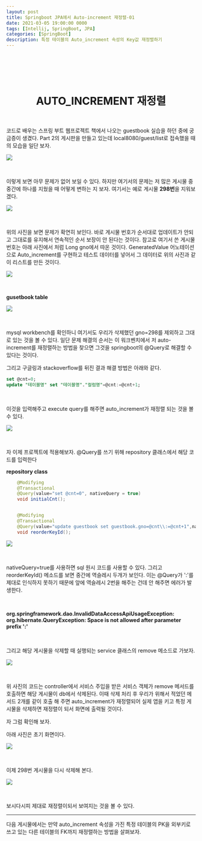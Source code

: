 ```yaml
---
layout: post
title: Springboot JPA에서 Auto-increment 재정렬-01
date: 2021-03-05 19:00:00 0000
tags: [Intellij, SpringBoot, JPA]
categories: [SpringBoot]
description: 특정 테이블의 Auto_increment 속성의 Key값 재정렬하기
---
```


<br>

<br><br>

# <center>AUTO_INCREMENT 재정렬</center>

<br>

코드로 배우는 스프링 부트 웹프로젝트 책에서 나오는 guestbook 실습을 하던 중에 궁금증이 생겼다. Part 2의 게시판을 만들고 있는데 local8080/guest/list로 접속했을 때의 모습을 일단 보자.

![](/images/SpringBoot/post08/2021-03-05-19-58-07.png)

<br>

이렇게 보면 아무 문제가 없어 보일 수 있다. 하지만 여기서의 문제는 저 많은 게시물 중 중간에 하나를 지웠을 때 어떻게 변하는 지 보자. 여기서는 예로 게시물 **298번**을 지워보겠다.

![](/images/SpringBoot/post08/2021-03-05-19-59-37.png)

<br>

위의 사진을 보면 문제가 확연히 보인다. 바로 게시물 번호가 순서대로 업데이트가 안되고 그대로를 유지해서 연속적인 순서 보장이 안 된다는 것이다. 참고로 여기서 쓴 게시물 번호는 아래 사진에서 처럼 Long gno에서 따온 것이다. GeneratedValue 어노테이션으로 Auto_increment를 구현하고 테스트 데이터를 넣어서 그 데이터로 위의 사진과 같이 리스트를 만든 것이다.

![](/images/SpringBoot/post08/2021-03-05-20-00-54.png)

<br>

**gusetbook table**

![](/images/SpringBoot/post08/2021-03-05-20-02-48.png)

<br>

mysql workbench를 확인하니 여기서도 우리가 삭제했던 gno=298를 제외하고 그대로 있는 것을 볼 수 있다. 일단 문제 해결의 순서는 이 워크벤치에서 저 auto-increment를 재정렬하는 방법을 찾으면 그것을 springboot의 @Query로 해결할 수 있다는 것이다.

그리고 구글링과 stackoverflow를 뒤진 결과 해결 방법은 아래와 같다.

```sql
set @cnt=0;
update "테이블명" set "테이블명"."컬럼명"=@cnt:=@cnt+1;
```

<br>

이것을 입력해주고 execute query를 해주면 auto_increment가 재정렬 되는 것을 볼 수 있다.

![](/images/SpringBoot/post08/2021-03-05-20-08-12.png)

<br>

자 이제 프로젝트에 적용해보자. @Query를 쓰기 위해 repository 클래스에서 해당 코드를 입력한다

**repository class**

```java
    @Modifying
    @Transactional
    @Query(value="set @cnt=0", nativeQuery = true)
    void initialCnt();


    @Modifying
    @Transactional
    @Query(value="update guestbook set guestbook.gno=@cnt\\:=@cnt+1",nativeQuery = true)
    void reorderKeyId();
```

![](/images/SpringBoot/post08/2021-03-05-20-10-35.png)

<br>

nativeQuery=true를 사용하면 sql 원시 코드를 사용할 수 있다. 그리고 reorderKeyId() 메소드를 보면 중간에 역슬레시 두개가 보인다. 이는 @Query가 ':'를 제대로 인식하지 못하기 때문에 앞에 역슬레시 2번을 해주는 건데 안 해주면 에러가 발생한다.

<br>

**org.springframework.dao.InvalidDataAccessApiUsageException: org.hibernate.QueryException: Space is not allowed after parameter prefix ':'**

<br>

그리고 해당 게시물을 삭제할 때 실행되는 service 클래스의 remove 메소드로 가보자.

![](/images/SpringBoot/post08/2021-03-05-20-13-09.png)

<br>

위 사진의 코드는 controller에서 서비스 주입을 받은 서비스 객체가 remove 메서드를 호출하면 해당 게시물이 db에서 삭제된다. 이때 삭제 처리 후 우리가 위해서 적었던 메서드 2개를 같이 호출 해 주면 auto_increment가 재정렬되어 실제 앱을 키고 특정 게시물을 삭제하면 재정렬이 되서 화면에 출력될 것이다.

자 그럼 확인해 보자.

아래 사진은 초기 화면이다.

![](/images/SpringBoot/post08/2021-03-05-20-15-42.png)

<br>

이제 298번 게시물을 다시 삭제해 본다.

![](/images/SpringBoot/post08/2021-03-05-20-16-12.png)

<br>

보시다시피 제대로 재정렬이되서 보여지는 것을 볼 수 있다.

---

다음 게시물에서는 만약 auto_increment 속성을 가진 특정 테이블의 PK을 외부키로 쓰고 있는 다른 테이블의 FK까지 재정렬하는 방법을 살펴보자.
